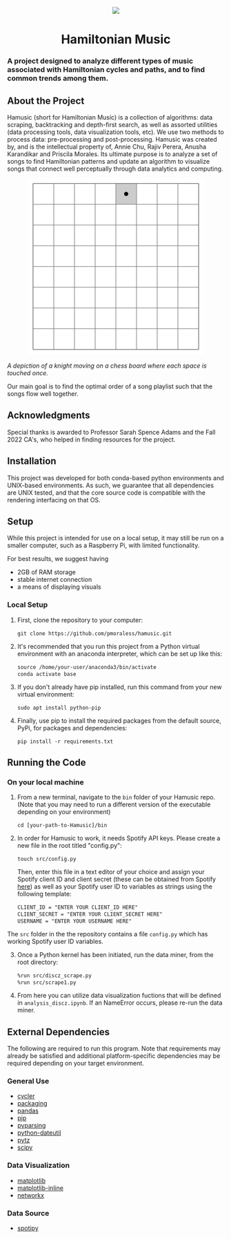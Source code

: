 <p align="center">
  <img src="https://github.com/pmoraless/hamusic/blob/a02bf1e4be7768aa0341241522899664d122eac3/images/hamusic.png"/>
</p>
<h1 align="center">Hamiltonian Music</h1>

### A project designed to analyze different types of music associated with Hamiltonian cycles and paths, and to find common trends among them.

## About the Project
Hamusic (short for Hamiltonian Music) is a collection of algorithms: data scraping, backtracking and depth-first search, as well as assorted utilities (data processing tools, data visualization tools, etc). We use two methods to process data: pre-processing and post-processing. Hamusic was created by, and is the intellectual property of, Annie Chu, Rajiv Perera, Anusha Karandikar and Priscila Morales. Its ultimate purpose is to analyze a set of songs to find Hamiltonian patterns and update an algorithm to visualize songs that connect well perceptually  through data analytics and computing.

<p align="center">
  <img src="https://github.com/pmoraless/hamusic/blob/9fb1500921a3f06e091d08e4e0f7b8932a18d43b/images/hamusic2.gif"/>
</p>
<p>
    <em>A depiction of a knight moving on a chess board where each space is touched once.</em>
</p>

Our main goal is to find the optimal order of a song playlist such that the songs flow well together.

## Acknowledgments
Special thanks is awarded to Professor Sarah Spence Adams and the Fall 2022 CA's, who helped in finding resources for the project.

## Installation
This project was developed for both conda-based python environments and UNIX-based environments. As such, we guarantee that all dependencies are UNIX tested, and that the core source code is compatible with the rendering interfacing on that OS.

## Setup
While this project is intended for use on a local setup, it may still be run on a smaller computer, such as a Raspberry Pi, with limited functionality.

For best results, we suggest having
- 2GB of RAM storage
- stable internet connection
- a means of displaying visuals

### Local Setup
1. First, clone the repository to your computer:
    ```
    git clone https://github.com/pmoraless/hamusic.git
    ```

2. It's recommended that you run this project from a Python virtual environment with an anaconda interpreter, which can be set up like this:
    ```
    source /home/your-user/anaconda3/bin/activate
    conda activate base
    ```

3. If you don't already have pip installed, run this command from your new virtual environment:
    ```
    sudo apt install python-pip
    ```

4. Finally, use pip to install the required packages from the default source, PyPi, for packages and dependencies:
    ```
    pip install -r requirements.txt
    ```

## Running the Code

### On your local machine
1. From a new terminal, navigate to the `bin` folder of your Hamusic repo. (Note that you may need to run a different version of the executable depending on your environment)
    ```
    cd [your-path-to-Hamusic]/bin
    ```
    
2. In order for Hamusic to work, it needs Spotify API keys. Please create a new file in the root titled "config.py":
    ```
    touch src/config.py
    ```
    Then, enter this file in a text editor of your choice and assign your Spotify client ID and client secret (these can be obtained from Spotify [here](https://developer.spotify.com/dashboard/login)) as well as your Spotify user ID to variables as strings using the following template:
    ```
    CLIENT_ID = "ENTER YOUR CLIENT_ID HERE"
    CLIENT_SECRET = "ENTER YOUR CLIENT_SECRET HERE"
    USERNAME = "ENTER YOUR USERNAME HERE"
    ```

The `src` folder in the the repository contains a file `config.py` which has working Spotify user ID variables.

3. Once a Python kernel has been initiated, run the data miner, from the root directory:
    ```
    %run src/discz_scrape.py
    %run src/scrape1.py
    ```

4. From here you can utilize data visualization fuctions that will be defined in ```analysis_discz.ipynb```. If an NameError occurs, please re-run the data miner.

## External Dependencies
The following are required to run this program. Note that requirements may already be satisfied and additional platform-specific dependencies may be required depending on your target environment.

### General Use
- [cycler](https://pypi.org/project/cycler/)
- [packaging](https://pypi.org/project/packaging/)
- [pandas](https://pypi.org/project/pandas/)
- [pip](https://pypi.org/project/pip/)
- [pyparsing](https://pypi.org/project/pyparsing/)
- [python-dateutil](https://pypi.org/project/python-util/)
- [pytz](https://pypi.org/project/pytz/)
- [scipy](https://pypi.org/project/scipy/)

### Data Visualization
- [matplotlib](https://pypi.org/project/matplotlib/)
- [matplotlib-inline](https://pypi.org/project/matplotlib-inline/)
- [networkx](https://pypi.org/project/networkx/)

### Data Source
- [spotipy](https://pypi.org/project/spotipy/)